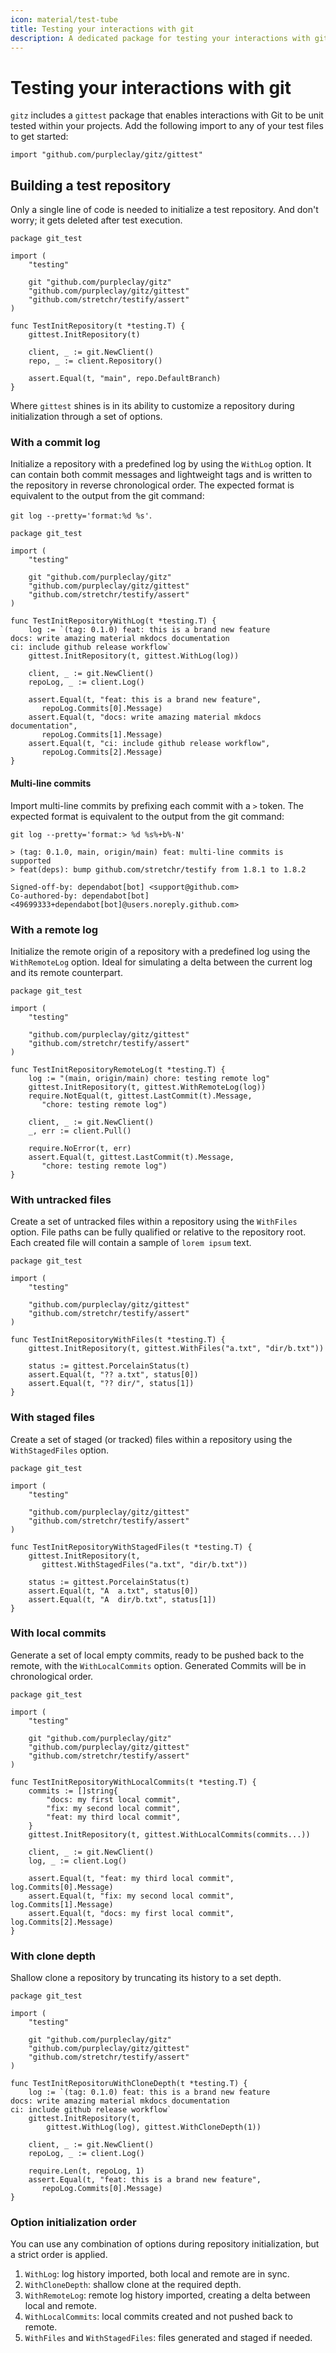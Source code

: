 ```yaml
---
icon: material/test-tube
title: Testing your interactions with git
description: A dedicated package for testing your interactions with git
---
```


# Testing your interactions with git

`gitz` includes a `gittest` package that enables interactions with Git to be unit tested within your projects. Add the following import to any of your test files to get started:

```{ .go .no-select }
import "github.com/purpleclay/gitz/gittest"
```

## Building a test repository

Only a single line of code is needed to initialize a test repository. And don't worry; it gets deleted after test execution.

```{ .go .select linenums="1" }
package git_test

import (
    "testing"

    git "github.com/purpleclay/gitz"
    "github.com/purpleclay/gitz/gittest"
    "github.com/stretchr/testify/assert"
)

func TestInitRepository(t *testing.T) {
    gittest.InitRepository(t)

    client, _ := git.NewClient()
    repo, _ := client.Repository()

    assert.Equal(t, "main", repo.DefaultBranch)
}
```

Where `gittest` shines is in its ability to customize a repository during initialization through a set of options.

### With a commit log

Initialize a repository with a predefined log by using the `WithLog` option. It can contain both commit messages and lightweight tags and is written to the repository in reverse chronological order. The expected format is equivalent to the output from the git command:

`git log --pretty='format:%d %s'`.

```{ .go .select linenums="1" }
package git_test

import (
    "testing"

    git "github.com/purpleclay/gitz"
    "github.com/purpleclay/gitz/gittest"
    "github.com/stretchr/testify/assert"
)

func TestInitRepositoryWithLog(t *testing.T) {
    log := `(tag: 0.1.0) feat: this is a brand new feature
docs: write amazing material mkdocs documentation
ci: include github release workflow`
    gittest.InitRepository(t, gittest.WithLog(log))

    client, _ := git.NewClient()
    repoLog, _ := client.Log()

    assert.Equal(t, "feat: this is a brand new feature",
       repoLog.Commits[0].Message)
    assert.Equal(t, "docs: write amazing material mkdocs documentation",
       repoLog.Commits[1].Message)
    assert.Equal(t, "ci: include github release workflow",
       repoLog.Commits[2].Message)
}
```

#### Multi-line commits

Import multi-line commits by prefixing each commit with a `>` token. The expected format is equivalent to the output from the git command:

`git log --pretty='format:> %d %s%+b%-N'`

```{ .text .no-select .no-copy }
> (tag: 0.1.0, main, origin/main) feat: multi-line commits is supported
> feat(deps): bump github.com/stretchr/testify from 1.8.1 to 1.8.2

Signed-off-by: dependabot[bot] <support@github.com>
Co-authored-by: dependabot[bot] <49699333+dependabot[bot]@users.noreply.github.com>
```

### With a remote log

Initialize the remote origin of a repository with a predefined log using the `WithRemoteLog` option. Ideal for simulating a delta between the current log and its remote counterpart.

```{ .go .select linenums="1" }
package git_test

import (
    "testing"

    "github.com/purpleclay/gitz/gittest"
    "github.com/stretchr/testify/assert"
)

func TestInitRepositoryRemoteLog(t *testing.T) {
    log := "(main, origin/main) chore: testing remote log"
    gittest.InitRepository(t, gittest.WithRemoteLog(log))
    require.NotEqual(t, gittest.LastCommit(t).Message,
       "chore: testing remote log")

    client, _ := git.NewClient()
    _, err := client.Pull()

    require.NoError(t, err)
    assert.Equal(t, gittest.LastCommit(t).Message,
       "chore: testing remote log")
}
```

### With untracked files

Create a set of untracked files within a repository using the `WithFiles` option. File paths can be fully qualified or relative to the repository root. Each created file will contain a sample of `lorem ipsum` text.

```{ .go .select linenums="1" }
package git_test

import (
    "testing"

    "github.com/purpleclay/gitz/gittest"
    "github.com/stretchr/testify/assert"
)

func TestInitRepositoryWithFiles(t *testing.T) {
    gittest.InitRepository(t, gittest.WithFiles("a.txt", "dir/b.txt"))

    status := gittest.PorcelainStatus(t)
    assert.Equal(t, "?? a.txt", status[0])
    assert.Equal(t, "?? dir/", status[1])
}
```

### With staged files

Create a set of staged (or tracked) files within a repository using the `WithStagedFiles` option.

```{ .go .select linenums="1" }
package git_test

import (
    "testing"

    "github.com/purpleclay/gitz/gittest"
    "github.com/stretchr/testify/assert"
)

func TestInitRepositoryWithStagedFiles(t *testing.T) {
    gittest.InitRepository(t,
       gittest.WithStagedFiles("a.txt", "dir/b.txt"))

    status := gittest.PorcelainStatus(t)
    assert.Equal(t, "A  a.txt", status[0])
    assert.Equal(t, "A  dir/b.txt", status[1])
}
```

### With local commits

Generate a set of local empty commits, ready to be pushed back to the remote, with the `WithLocalCommits` option. Generated Commits will be in chronological order.

```{ .go .select linenums="1" }
package git_test

import (
    "testing"

    git "github.com/purpleclay/gitz"
    "github.com/purpleclay/gitz/gittest"
    "github.com/stretchr/testify/assert"
)

func TestInitRepositoryWithLocalCommits(t *testing.T) {
    commits := []string{
        "docs: my first local commit",
        "fix: my second local commit",
        "feat: my third local commit",
    }
    gittest.InitRepository(t, gittest.WithLocalCommits(commits...))

    client, _ := git.NewClient()
    log, _ := client.Log()

    assert.Equal(t, "feat: my third local commit", log.Commits[0].Message)
    assert.Equal(t, "fix: my second local commit", log.Commits[1].Message)
    assert.Equal(t, "docs: my first local commit", log.Commits[2].Message)
}
```

### With clone depth

Shallow clone a repository by truncating its history to a set depth.

```{ .go .select linenums="1" }
package git_test

import (
    "testing"

    git "github.com/purpleclay/gitz"
    "github.com/purpleclay/gitz/gittest"
    "github.com/stretchr/testify/assert"
)

func TestInitRepositoruWithCloneDepth(t *testing.T) {
    log := `(tag: 0.1.0) feat: this is a brand new feature
docs: write amazing material mkdocs documentation
ci: include github release workflow`
    gittest.InitRepository(t,
        gittest.WithLog(log), gittest.WithCloneDepth(1))

    client, _ := git.NewClient()
    repoLog, _ := client.Log()

    require.Len(t, repoLog, 1)
    assert.Equal(t, "feat: this is a brand new feature",
       repoLog.Commits[0].Message)
}
```

### Option initialization order

You can use any combination of options during repository initialization, but a strict order is applied.

1. `WithLog`: log history imported, both local and remote are in sync.
1. `WithCloneDepth`: shallow clone at the required depth.
1. `WithRemoteLog`: remote log history imported, creating a delta between local and remote.
1. `WithLocalCommits`: local commits created and not pushed back to remote.
1. `WithFiles` and `WithStagedFiles`: files generated and staged if needed.
